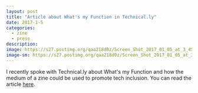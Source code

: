 ```yaml
---
layout: post
title: "Article about What's my Function in Technical.ly"
date: 2017-1-5
categories:
  - zine
  - press
description:
image: https://s27.postimg.org/qaa218d0z/Screen_Shot_2017_01_05_at_3_45_01_PM_1.png
image-sm: https://s27.postimg.org/qaa218d0z/Screen_Shot_2017_01_05_at_3_45_01_PM_1.png
---
```

I recently spoke with Technical.ly about What's my Function and how the medium of a zine could  be used to promote tech inclusion. You can read the article [here](http://technical.ly/dc/2017/01/03/dc-dev-bringing-back-programming-zine/).
